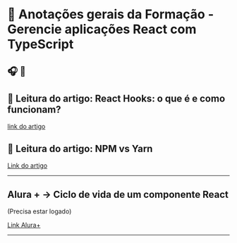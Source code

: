 # 📝 Anotações gerais da Formação - Gerencie aplicações React com TypeScript

🎧 📄
---

## 📄 Leitura do artigo: React Hooks: o que é e como funcionam?
[link do artigo](https://www.alura.com.br/artigos/react-hooks?_gl=1*19umvaq*_ga*MTI4OTcxMTkxMy4xNjc5MzMxNDMy*_ga_1EPWSW3PCS*MTcwODcwMzc3Ny4xMjkuMS4xNzA4NzA2NjQ3LjAuMC4w*_fplc*TWFvdldMR0R5SlBuTEVzWUF2TXNPMFdqeVpjdzUyZ3k0VlUxeUo0bU1TYnl4NGYzRW1UVDdObllvZENpdTZLZU5wdnAzUWFsQ1I4WXQlMkYxY1dMZnhKMXVqZVBGcVNERDEyMW5lVG9udzdCellnRE52Z1VuJTJGSTZMJTJGTTdUYlBBJTNEJTNE)


## 📄 Leitura do artigo: NPM vs Yarn
[Link do artigo](https://www.alura.com.br/artigos/npm-vs-yarn?_gl=1*51kr1z*_ga*MTI4OTcxMTkxMy4xNjc5MzMxNDMy*_ga_1EPWSW3PCS*MTcwODcwMzc3Ny4xMjkuMS4xNzA4NzA2Nzc3LjAuMC4w*_fplc*TWFvdldMR0R5SlBuTEVzWUF2TXNPMFdqeVpjdzUyZ3k0VlUxeUo0bU1TYnl4NGYzRW1UVDdObllvZENpdTZLZU5wdnAzUWFsQ1I4WXQlMkYxY1dMZnhKMXVqZVBGcVNERDEyMW5lVG9udzdCellnRE52Z1VuJTJGSTZMJTJGTTdUYlBBJTNEJTNE)

---

## Alura + -> Ciclo de vida de um componente React
(Precisa estar logado)

[Link Alura+](https://cursos.alura.com.br/extra/alura-mais/ciclo-de-vida-de-um-componente-react-c1333)

---
